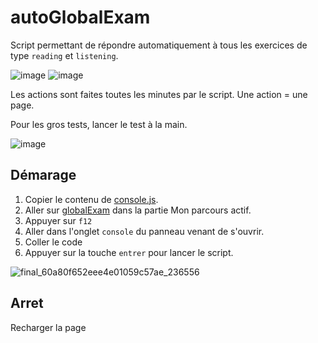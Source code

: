 
# autoGlobalExam

Script permettant de répondre automatiquement à tous les exercices de type `reading` et `listening`.

![image](https://user-images.githubusercontent.com/58041359/118719105-5473a600-b828-11eb-93b6-abda194b0311.png)
![image](https://user-images.githubusercontent.com/58041359/118719097-52a9e280-b828-11eb-8d54-d87251d4fb8f.png)

Les actions sont faites toutes les minutes par le script. Une action = une page.

Pour les gros tests, lancer le test à la main.

![image](https://user-images.githubusercontent.com/58041359/118788458-1ad88480-b894-11eb-815a-964caa6daaca.png)

## Démarage

1) Copier le contenu de  [console.js](https://raw.githubusercontent.com/Radhamante/autoGlobalExam/main/console.js).
2) Aller sur [globalExam](https://exam.global-exam.com/user-plannings) dans la partie Mon parcours actif.
3) Appuyer sur `f12`
4) Aller dans l'onglet `console` du panneau venant de s'ouvrir.
5) Coller le code
7) Appuyer sur la touche `entrer` pour lancer le script.

![final_60a80f652eee4e01059c57ae_236556](https://user-images.githubusercontent.com/58041359/119191805-6bf89c00-ba7f-11eb-94f9-9e9cbdfa03fe.gif)

## Arret

Recharger la page

